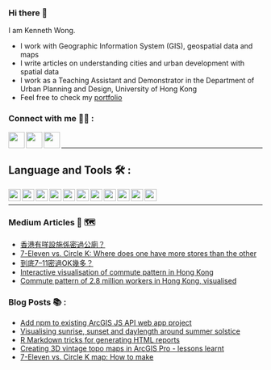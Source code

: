 ### Hi there 👋

I am Kenneth Wong.

- I work with Geographic Information System (GIS), geospatial data and maps
- I write articles on understanding cities and urban development with spatial data
- I work as a Teaching Assistant and Demonstrator in the Department of Urban Planning and Design, University of Hong Kong
- Feel free to check my [portfolio](https://kennethwong12.netlify.app/)


### Connect with me 👨‍💻 :

[<img align="left" height="32" width="32" src="https://cdn.jsdelivr.net/npm/simple-icons@v5/icons/linkedin.svg" />][LinkedIn]
[<img align="left" height="32" width="32" src="https://cdn.jsdelivr.net/npm/simple-icons@v5/icons/medium.svg" />][Medium]
[<img align="left" height="32" width="32" src="https://cdn.jsdelivr.net/npm/simple-icons@v5/icons/twitter.svg" />][Twitter]

<br />

---

## Language and Tools 🛠 :

<img align="left" height="24" width="24" src="https://cdn.jsdelivr.net/npm/simple-icons@v5/icons/qgis.svg" />
<img align="left" height="24" width="24" src="https://cdn.jsdelivr.net/npm/simple-icons@v5/icons/leaflet.svg" />


<img align="left" height="24" width="24" src="https://cdn.jsdelivr.net/npm/simple-icons@v5/icons/r.svg" />
<img align="left" height="24" width="24" src="https://cdn.jsdelivr.net/npm/simple-icons@v5/icons/rstudio.svg" />
<img align="left" height="24" width="24" src="https://cdn.jsdelivr.net/npm/simple-icons@v5/icons/postgresql.svg" />
<img align="left" height="24" width="24" src="https://cdn.jsdelivr.net/npm/simple-icons@v5/icons/python.svg" />

<img align="left" height="24" width="24" src="https://cdn.jsdelivr.net/npm/simple-icons@v5/icons/javascript.svg" />
<img align="left" height="24" width="24" src="https://cdn.jsdelivr.net/npm/simple-icons@v5/icons/typescript.svg" />
<img align="left" height="24" width="24" src="https://cdn.jsdelivr.net/npm/simple-icons@v5/icons/sass.svg" />

<img align="left" height="24" width="24" src="https://cdn.jsdelivr.net/npm/simple-icons@v5/icons/adobephotoshop.svg" />
<img align="left" height="24" width="24" src="https://cdn.jsdelivr.net/npm/simple-icons@v5/icons/adobeillustrator.svg" />


<br />

---

### Medium Articles 📰 🗺️

<!-- MEDIUM:START -->
- [香港有咩設施係密過公廁？](https://khwongk12.medium.com/%E9%A6%99%E6%B8%AF%E6%9C%89%E5%92%A9%E8%A8%AD%E6%96%BD%E4%BF%82%E5%AF%86%E9%81%8E%E5%85%AC%E5%BB%81-3b4895610897?source=rss-8b55cde22f50------2)
- [7-Eleven vs. Circle K: Where does one have more stores than the other](https://khwongk12.medium.com/7-eleven-vs-circle-k-5964b8f008e4?source=rss-8b55cde22f50------2)
- [到底7–11密過OK幾多？](https://khwongk12.medium.com/%E5%88%B0%E5%BA%957-11%E5%AF%86%E9%81%8Eok%E5%B9%BE%E5%A4%9A-de670afc448?source=rss-8b55cde22f50------2)
- [Interactive visualisation of commute pattern in Hong Kong](https://khwongk12.medium.com/interactive-visualisation-of-commute-pattern-in-hong-kong-3a54b021076d?source=rss-8b55cde22f50------2)
- [Commute pattern of 2.8 million workers in Hong Kong, visualised](https://towardsdatascience.com/commute-pattern-of-2-8-million-workers-in-hong-kong-visualised-8e430ef723d7?source=rss-8b55cde22f50------2)
<!-- MEDIUM:END -->


### Blog Posts 📚 :

<!-- BLOG-POST-LIST:START -->
- [Add npm to existing ArcGIS JS API web app project](https://urbandatapalette.com/post/2021-06-arcgis-js-api-env-setup/)
- [Visualising sunrise, sunset and daylength around summer solstice](https://urbandatapalette.com/post/2021-06-daytime-solstice-viz/)
- [R Markdown tricks for generating HTML reports](https://urbandatapalette.com/post/2021-06-rmd-tricks/)
- [Creating 3D vintage topo maps in ArcGIS Pro - lessons learnt](https://urbandatapalette.com/post/2021-06-3d-topo-map-notes/)
- [7-Eleven vs. Circle K map: How to make](https://urbandatapalette.com/post/2021-04-convenience-store-map-making/)
<!-- BLOG-POST-LIST:END -->

[website]: https://kennethwong12.netlify.app/
[Medium]: https://khwongk12.medium.com/
[Twitter]: https://twitter.com/Kenneth_KHW
[LinkedIn]: https://www.linkedin.com/in/kenneth-wong-91b390146
